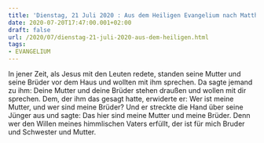 ```yaml
---
title: 'Dienstag, 21 Juli 2020 : Aus dem Heiligen Evangelium nach Matthäus - Mt 12,46-50.'
date: 2020-07-20T17:47:00.001+02:00
draft: false
url: /2020/07/dienstag-21-juli-2020-aus-dem-heiligen.html
tags: 
- EVANGELIUM
---
```


In jener Zeit, als Jesus mit den Leuten redete, standen seine Mutter und seine Brüder vor dem Haus und wollten mit ihm sprechen. Da sagte jemand zu ihm: Deine Mutter und deine Brüder stehen draußen und wollen mit dir sprechen. Dem, der ihm das gesagt hatte, erwiderte er: Wer ist meine Mutter, und wer sind meine Brüder? Und er streckte die Hand über seine Jünger aus und sagte: Das hier sind meine Mutter und meine Brüder. Denn wer den Willen meines himmlischen Vaters erfüllt, der ist für mich Bruder und Schwester und Mutter.